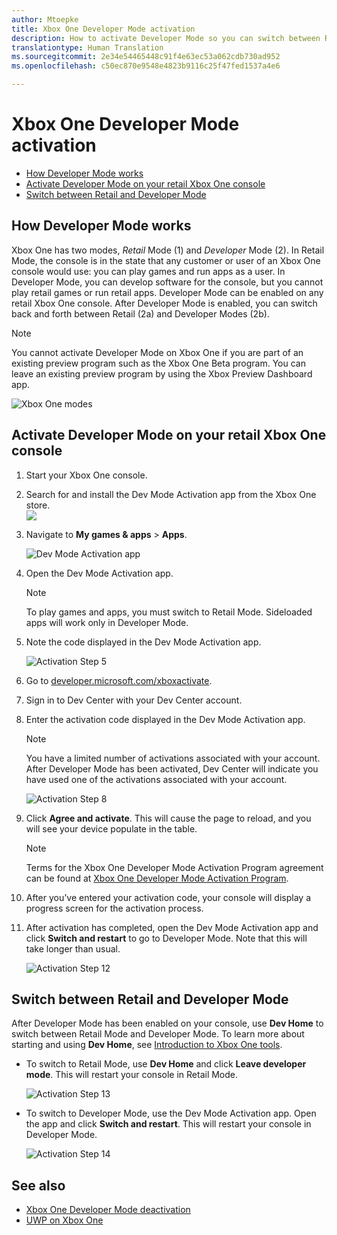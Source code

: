 ```yaml
---
author: Mtoepke
title: Xbox One Developer Mode activation
description: How to activate Developer Mode so you can switch between Retail Mode and Developer Mode.
translationtype: Human Translation
ms.sourcegitcommit: 2e34e54465448c91f4e63ec53a062cdb730ad952
ms.openlocfilehash: c50ec870e9548e4823b9116c25f47fed1537a4e6

---
```


# Xbox One Developer Mode activation

* [How Developer Mode works](#how-developer-mode-works)
* [Activate Developer Mode on your retail Xbox One console](#activate-developer-mode-on-your-retail-xbox-one-console)  
* [Switch between Retail and Developer Mode](#switch-between-retail-and-developer-mode)

## How Developer Mode works
Xbox One has two modes, *Retail* Mode (1) and *Developer* Mode (2). In Retail Mode, the console is in the state that any customer or user of an Xbox One console would use: you can play games and run apps as a user. In Developer Mode, you can develop software for the console, but you cannot play retail games or run retail apps.
Developer Mode can be enabled on any retail Xbox One console. After Developer Mode is enabled, you can switch back and forth between Retail (2a) and Developer Modes (2b).

> [!NOTE]
> You cannot activate Developer Mode on Xbox One if you are part of an existing preview program such as the Xbox One Beta program. You can leave an existing preview program by using the Xbox Preview Dashboard app. 

![Xbox One modes](images/dev-mode-flow.png)

## Activate Developer Mode on your retail Xbox One console

1.  Start your Xbox One console.

2.  Search for and install the Dev Mode Activation app from the Xbox One store.  
    ![](images/activation-store-search.png)

3.  Navigate to **My games & apps** > **Apps**.

    ![Dev Mode Activation app](images/activation-step-3.png)
4. Open the Dev Mode Activation app.    
    
    > [!NOTE]
    > To play games and apps, you must switch to Retail Mode. Sideloaded apps will work only in Developer Mode.

5.  Note the code displayed in the Dev Mode Activation app.  

    ![Activation Step 5](images/activation-step-5.png)  
    
6.  Go to [developer.microsoft.com/xboxactivate](https://developer.microsoft.com/xboxactivate).
7.  Sign in to Dev Center with your Dev Center account.  
8.  Enter the activation code displayed in the Dev Mode Activation app.   
   
    > [!NOTE]
    > You have a limited number of activations associated with your account. After Developer Mode has been activated, Dev Center will indicate you have used one of the activations associated with your account. 
    
    ![Activation Step 8](images/activation-step-8.png)    
    
9.  Click **Agree and activate**. This will cause the page to reload, and you will see your device populate in the table.
    
    > [!NOTE]
    > Terms for the Xbox One Developer Mode Activation Program agreement can be found at [Xbox One Developer Mode Activation Program](http://go.microsoft.com/fwlink/p/?LinkId=760399).

10. After you’ve entered your activation code, your console will display a progress screen for the activation process.  
    
11. After activation has completed, open the Dev Mode Activation app and click **Switch and restart** to go to Developer Mode. Note that this will take longer than usual.  

    ![Activation Step 12](images/activation-step-12.png)   
    

    
## Switch between Retail and Developer Mode
After Developer Mode has been enabled on your console, use **Dev Home** to switch between Retail Mode and Developer Mode. To learn more about starting and using **Dev Home**, see [Introduction to Xbox One tools](introduction-to-xbox-tools.md).

* To switch to Retail Mode, use **Dev Home** and click **Leave developer mode**. This will restart your console in Retail Mode.    

  ![Activation Step 13](images/activation-step-13.png)  
  
* To switch to Developer Mode, use the Dev Mode Activation app. Open the app and click **Switch and restart**. This will restart your console in Developer Mode.  

  ![Activation Step 14](images/activation-step-12.png)  

## See also
- [Xbox One Developer Mode deactivation](devkit-deactivation.md)
- [UWP on Xbox One](index.md)



<!--HONumber=Aug16_HO4-->


